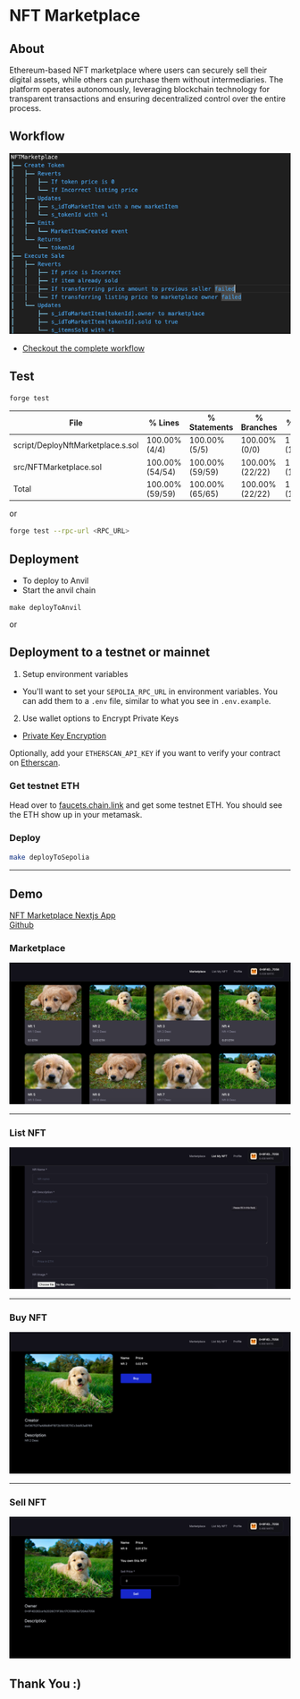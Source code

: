 # NFT Marketplace

## About

Ethereum-based NFT marketplace where users can securely sell their digital assets, while others can purchase them without intermediaries. The platform operates autonomously, leveraging blockchain technology for transparent transactions and ensuring decentralized control over the entire process.

## Workflow

![NFTMarketplaceTree](./workflow-images/tree.png)

-   [Checkout the complete workflow](./test/NftMarketplace.tree)

## Test

```sh
forge test
```

| File                              | % Lines         | % Statements    | % Branches      | % Funcs         |
| --------------------------------- | --------------- | --------------- | --------------- | --------------- |
| script/DeployNftMarketplace.s.sol | 100.00% (4/4)   | 100.00% (5/5)   | 100.00% (0/0)   | 100.00% (1/1)   |
| src/NFTMarketplace.sol            | 100.00% (54/54) | 100.00% (59/59) | 100.00% (22/22) | 100.00% (10/10) |
| Total                             | 100.00% (59/59) | 100.00% (65/65) | 100.00% (22/22) | 100.00% (12/12) |

or

```sh
forge test --rpc-url <RPC_URL>
```

## Deployment

-   To deploy to Anvil
-   Start the anvil chain

```
make deployToAnvil
```

or

## Deployment to a testnet or mainnet

1. Setup environment variables

-   You'll want to set your `SEPOLIA_RPC_URL` in environment variables. You can add them to a `.env` file, similar to what you see in `.env.example`.

2. Use wallet options to Encrypt Private Keys

-   [Private Key Encryption](https://github.com/allwin199/foundry-fundamendals/blob/main/DeploymentDetails.md)

Optionally, add your `ETHERSCAN_API_KEY` if you want to verify your contract on [Etherscan](https://etherscan.io/).

### Get testnet ETH

Head over to [faucets.chain.link](https://faucets.chain.link/) and get some testnet ETH. You should see the ETH show up in your metamask.

### Deploy

```sh
make deployToSepolia
```

---

## Demo

[NFT Marketplace Nextjs App](https://nft-marketplace-frontendv1.vercel.app/)  
[Github](https://github.com/allwin199/nft-marketplace-frontend)

### Marketplace

![Marketplace](./workflow-images/Home.png)

---

### List NFT

![Marketplace](./workflow-images/listNft.png)

---

### Buy NFT

![Marketplace](./workflow-images/BuyNft.png)

---

### Sell NFT

![Marketplace](./workflow-images/Sell.png)

## Thank You :)
